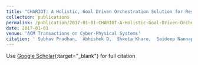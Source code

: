 ```yaml
---
title: "CHARIOT: A Holistic, Goal Driven Orchestration Solution for Resilient IoT Applications"
collection: publications
permalink: /publication/2017-01-01-CHARIOT-A-Holistic-Goal-Driven-Orchestration-Solution-for-Resilient-IoT-Applications
date: 2017-01-01
venue: 'ACM Transactions on Cyber-Physical Systems'
citation: ' Subhav Pradhan,  Abhishek D,  Shweta Khare,  Saideep Nannapaneni,  Aniruddha Gokhale,  Sankaran Mahadevan,  Douglas Schmidt,  Martin Lehofer, &quot;CHARIOT: A Holistic, Goal Driven Orchestration Solution for Resilient IoT Applications.&quot; ACM Transactions on Cyber-Physical Systems, 2017.'
---
```

Use [Google Scholar](https://scholar.google.com/scholar?q=CHARIOT:+A+Holistic,+Goal+Driven+Orchestration+Solution+for+Resilient+IoT+Applications){:target="_blank"} for full citation